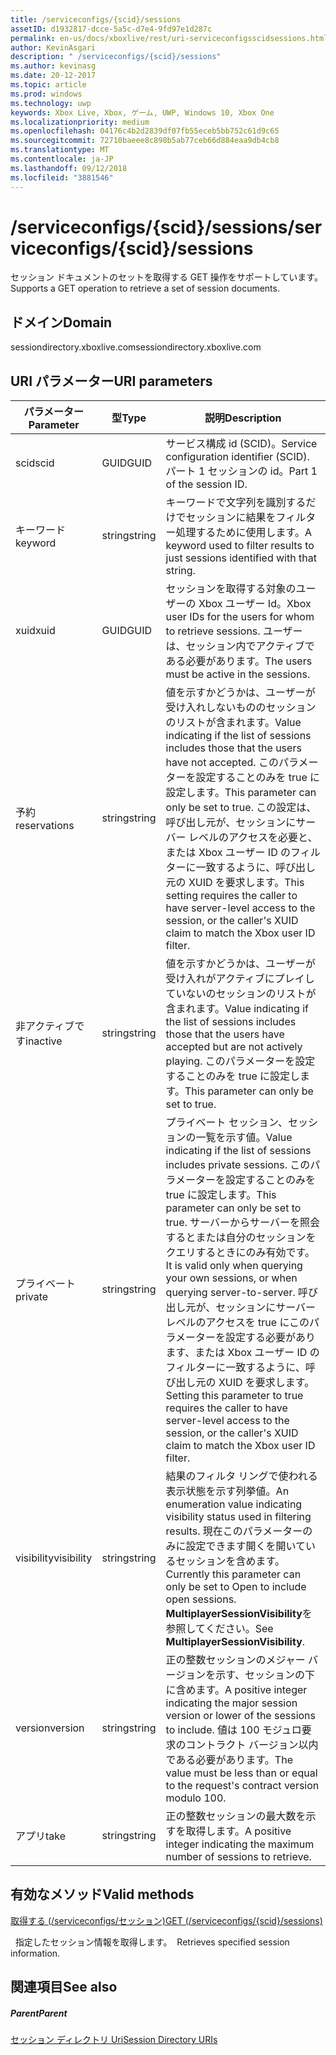 ```yaml
---
title: /serviceconfigs/{scid}/sessions
assetID: d1932817-dcce-5a5c-d7e4-9fd97e1d287c
permalink: en-us/docs/xboxlive/rest/uri-serviceconfigsscidsessions.html
author: KevinAsgari
description: " /serviceconfigs/{scid}/sessions"
ms.author: kevinasg
ms.date: 20-12-2017
ms.topic: article
ms.prod: windows
ms.technology: uwp
keywords: Xbox Live, Xbox, ゲーム, UWP, Windows 10, Xbox One
ms.localizationpriority: medium
ms.openlocfilehash: 04176c4b2d2839df07fb55eceb5bb752c61d9c65
ms.sourcegitcommit: 72710baeee8c898b5ab77ceb66d884eaa9db4cb8
ms.translationtype: MT
ms.contentlocale: ja-JP
ms.lasthandoff: 09/12/2018
ms.locfileid: "3881546"
---
```

# <a name="serviceconfigsscidsessions"></a><span data-ttu-id="64f73-104">/serviceconfigs/{scid}/sessions</span><span class="sxs-lookup"><span data-stu-id="64f73-104">/serviceconfigs/{scid}/sessions</span></span>
<span data-ttu-id="64f73-105">セッション ドキュメントのセットを取得する GET 操作をサポートしています。</span><span class="sxs-lookup"><span data-stu-id="64f73-105">Supports a GET operation to retrieve a set of session documents.</span></span> 
<a id="ID4EO"></a>

 
## <a name="domain"></a><span data-ttu-id="64f73-106">ドメイン</span><span class="sxs-lookup"><span data-stu-id="64f73-106">Domain</span></span>
<span data-ttu-id="64f73-107">sessiondirectory.xboxlive.com</span><span class="sxs-lookup"><span data-stu-id="64f73-107">sessiondirectory.xboxlive.com</span></span>  
<a id="ID4ET"></a>

 
## <a name="uri-parameters"></a><span data-ttu-id="64f73-108">URI パラメーター</span><span class="sxs-lookup"><span data-stu-id="64f73-108">URI parameters</span></span>
 
| <span data-ttu-id="64f73-109">パラメーター</span><span class="sxs-lookup"><span data-stu-id="64f73-109">Parameter</span></span>| <span data-ttu-id="64f73-110">型</span><span class="sxs-lookup"><span data-stu-id="64f73-110">Type</span></span>| <span data-ttu-id="64f73-111">説明</span><span class="sxs-lookup"><span data-stu-id="64f73-111">Description</span></span>| 
| --- | --- | --- | 
| <span data-ttu-id="64f73-112">scid</span><span class="sxs-lookup"><span data-stu-id="64f73-112">scid</span></span>| <span data-ttu-id="64f73-113">GUID</span><span class="sxs-lookup"><span data-stu-id="64f73-113">GUID</span></span>| <span data-ttu-id="64f73-114">サービス構成 id (SCID)。</span><span class="sxs-lookup"><span data-stu-id="64f73-114">Service configuration identifier (SCID).</span></span> <span data-ttu-id="64f73-115">パート 1 セッションの id。</span><span class="sxs-lookup"><span data-stu-id="64f73-115">Part 1 of the session ID.</span></span>| 
| <span data-ttu-id="64f73-116">キーワード</span><span class="sxs-lookup"><span data-stu-id="64f73-116">keyword</span></span>| <span data-ttu-id="64f73-117">string</span><span class="sxs-lookup"><span data-stu-id="64f73-117">string</span></span>| <span data-ttu-id="64f73-118">キーワードで文字列を識別するだけでセッションに結果をフィルター処理するために使用します。</span><span class="sxs-lookup"><span data-stu-id="64f73-118">A keyword used to filter results to just sessions identified with that string.</span></span>| 
| <span data-ttu-id="64f73-119">xuid</span><span class="sxs-lookup"><span data-stu-id="64f73-119">xuid</span></span>| <span data-ttu-id="64f73-120">GUID</span><span class="sxs-lookup"><span data-stu-id="64f73-120">GUID</span></span>| <span data-ttu-id="64f73-121">セッションを取得する対象のユーザーの Xbox ユーザー Id。</span><span class="sxs-lookup"><span data-stu-id="64f73-121">Xbox user IDs for the users for whom to retrieve sessions.</span></span> <span data-ttu-id="64f73-122">ユーザーは、セッション内でアクティブである必要があります。</span><span class="sxs-lookup"><span data-stu-id="64f73-122">The users must be active in the sessions.</span></span>| 
| <span data-ttu-id="64f73-123">予約</span><span class="sxs-lookup"><span data-stu-id="64f73-123">reservations</span></span>| <span data-ttu-id="64f73-124">string</span><span class="sxs-lookup"><span data-stu-id="64f73-124">string</span></span>| <span data-ttu-id="64f73-125">値を示すかどうかは、ユーザーが受け入れしないもののセッションのリストが含まれます。</span><span class="sxs-lookup"><span data-stu-id="64f73-125">Value indicating if the list of sessions includes those that the users have not accepted.</span></span> <span data-ttu-id="64f73-126">このパラメーターを設定することのみを true に設定します。</span><span class="sxs-lookup"><span data-stu-id="64f73-126">This parameter can only be set to true.</span></span> <span data-ttu-id="64f73-127">この設定は、呼び出し元が、セッションにサーバー レベルのアクセスを必要と、または Xbox ユーザー ID のフィルターに一致するように、呼び出し元の XUID を要求します。</span><span class="sxs-lookup"><span data-stu-id="64f73-127">This setting requires the caller to have server-level access to the session, or the caller's XUID claim to match the Xbox user ID filter.</span></span> | 
| <span data-ttu-id="64f73-128">非アクティブです</span><span class="sxs-lookup"><span data-stu-id="64f73-128">inactive</span></span>| <span data-ttu-id="64f73-129">string</span><span class="sxs-lookup"><span data-stu-id="64f73-129">string</span></span>| <span data-ttu-id="64f73-130">値を示すかどうかは、ユーザーが受け入れがアクティブにプレイしていないのセッションのリストが含まれます。</span><span class="sxs-lookup"><span data-stu-id="64f73-130">Value indicating if the list of sessions includes those that the users have accepted but are not actively playing.</span></span> <span data-ttu-id="64f73-131">このパラメーターを設定することのみを true に設定します。</span><span class="sxs-lookup"><span data-stu-id="64f73-131">This parameter can only be set to true.</span></span>| 
| <span data-ttu-id="64f73-132">プライベート</span><span class="sxs-lookup"><span data-stu-id="64f73-132">private</span></span>| <span data-ttu-id="64f73-133">string</span><span class="sxs-lookup"><span data-stu-id="64f73-133">string</span></span>| <span data-ttu-id="64f73-134">プライベート セッション、セッションの一覧を示す値。</span><span class="sxs-lookup"><span data-stu-id="64f73-134">Value indicating if the list of sessions includes private sessions.</span></span> <span data-ttu-id="64f73-135">このパラメーターを設定することのみを true に設定します。</span><span class="sxs-lookup"><span data-stu-id="64f73-135">This parameter can only be set to true.</span></span> <span data-ttu-id="64f73-136">サーバーからサーバーを照会するとまたは自分のセッションをクエリするときにのみ有効です。</span><span class="sxs-lookup"><span data-stu-id="64f73-136">It is valid only when querying your own sessions, or when querying server-to-server.</span></span> <span data-ttu-id="64f73-137">呼び出し元が、セッションにサーバー レベルのアクセスを true にこのパラメーターを設定する必要があります、または Xbox ユーザー ID のフィルターに一致するように、呼び出し元の XUID を要求します。</span><span class="sxs-lookup"><span data-stu-id="64f73-137">Setting this parameter to true requires the caller to have server-level access to the session, or the caller's XUID claim to match the Xbox user ID filter.</span></span> | 
| <span data-ttu-id="64f73-138">visibility</span><span class="sxs-lookup"><span data-stu-id="64f73-138">visibility</span></span>| <span data-ttu-id="64f73-139">string</span><span class="sxs-lookup"><span data-stu-id="64f73-139">string</span></span>| <span data-ttu-id="64f73-140">結果のフィルタ リングで使われる表示状態を示す列挙値。</span><span class="sxs-lookup"><span data-stu-id="64f73-140">An enumeration value indicating visibility status used in filtering results.</span></span> <span data-ttu-id="64f73-141">現在このパラメーターのみに設定できます開くを開いているセッションを含めます。</span><span class="sxs-lookup"><span data-stu-id="64f73-141">Currently this parameter can only be set to Open to include open sessions.</span></span> <span data-ttu-id="64f73-142"><b>MultiplayerSessionVisibility</b>を参照してください。</span><span class="sxs-lookup"><span data-stu-id="64f73-142">See <b>MultiplayerSessionVisibility</b>.</span></span>| 
| <span data-ttu-id="64f73-143">version</span><span class="sxs-lookup"><span data-stu-id="64f73-143">version</span></span>| <span data-ttu-id="64f73-144">string</span><span class="sxs-lookup"><span data-stu-id="64f73-144">string</span></span>| <span data-ttu-id="64f73-145">正の整数セッションのメジャー バージョンを示す、セッションの下に含めます。</span><span class="sxs-lookup"><span data-stu-id="64f73-145">A positive integer indicating the major session version or lower of the sessions to include.</span></span> <span data-ttu-id="64f73-146">値は 100 モジュロ要求のコントラクト バージョン以内である必要があります。</span><span class="sxs-lookup"><span data-stu-id="64f73-146">The value must be less than or equal to the request's contract version modulo 100.</span></span>| 
| <span data-ttu-id="64f73-147">アプリ</span><span class="sxs-lookup"><span data-stu-id="64f73-147">take</span></span>| <span data-ttu-id="64f73-148">string</span><span class="sxs-lookup"><span data-stu-id="64f73-148">string</span></span>| <span data-ttu-id="64f73-149">正の整数セッションの最大数を示すを取得します。</span><span class="sxs-lookup"><span data-stu-id="64f73-149">A positive integer indicating the maximum number of sessions to retrieve.</span></span>| 
  
<a id="ID4E1D"></a>

 
## <a name="valid-methods"></a><span data-ttu-id="64f73-150">有効なメソッド</span><span class="sxs-lookup"><span data-stu-id="64f73-150">Valid methods</span></span>

[<span data-ttu-id="64f73-151">取得する (/serviceconfigs/セッション)</span><span class="sxs-lookup"><span data-stu-id="64f73-151">GET (/serviceconfigs/{scid}/sessions)</span></span>](uri-serviceconfigsscidsessionsget.md)

<span data-ttu-id="64f73-152">&nbsp;&nbsp;指定したセッション情報を取得します。</span><span class="sxs-lookup"><span data-stu-id="64f73-152">&nbsp;&nbsp;Retrieves specified session information.</span></span>
 
<a id="ID4EEE"></a>

 
## <a name="see-also"></a><span data-ttu-id="64f73-153">関連項目</span><span class="sxs-lookup"><span data-stu-id="64f73-153">See also</span></span>
 
<a id="ID4EGE"></a>

 
##### <a name="parent"></a><span data-ttu-id="64f73-154">Parent</span><span class="sxs-lookup"><span data-stu-id="64f73-154">Parent</span></span> 

[<span data-ttu-id="64f73-155">セッション ディレクトリ Uri</span><span class="sxs-lookup"><span data-stu-id="64f73-155">Session Directory URIs</span></span>](atoc-reference-sessiondirectory.md)

   